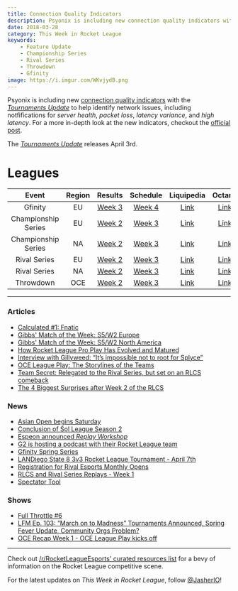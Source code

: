 ```yaml
---
title: Connection Quality Indicators
description: Psyonix is including new connection quality indicators with the Tournaments Update to help identify network issues, including notfifications for server health, packet loss, latency variance, and high latency.
date: 2018-03-28
category: This Week in Rocket League
keywords:
    - Feature Update
    - Championship Series
    - Rival Series
    - Throwdown
    - Gfinity
image: https://i.imgur.com/WKvjydB.png
---
```


Psyonix is including new [connection quality indicators](https://www.rocketleague.com/news/tournaments-update-connection-quality-indicators/) with the [_Tournaments Update_](https://www.rocketleague.com/news/tournaments-update-coming-april-3/) to help identify network issues, including notfifications for _server health_, _packet loss_, _latency variance_, and _high latency_. For a more in-depth look at the new indicators, checkout the [official post](https://www.rocketleague.com/news/tournaments-update-connection-quality-indicators/).

The [_Tournaments Update_](https://www.rocketleague.com/news/tournaments-update-coming-april-3/) releases April 3rd.

# Leagues

|        Event        | Region |                                                         Results                                                          |                                             Schedule                                              |                                                           Liquipedia                                                           |                               Octane                               |
| :-----------------: | :----: | :----------------------------------------------------------------------------------------------------------------------: | :-----------------------------------------------------------------------------------------------: | :----------------------------------------------------------------------------------------------------------------------------: | :----------------------------------------------------------------: |
|       Gfinity       |   EU   | [Week 3](https://www.reddit.com/r/RocketLeagueEsports/comments/86t374/gfinity_elite_series_season_3_week_3_postmatches/) | [Week 4](https://www.gfinity.net/events/details/elite-series-season-3-rocket-league#competiton-2) |                            [Link](http://liquipedia.net/rocketleague/Gfinity/Elite_Series/Season_3)                            | [Link](https://octane.gg/event/gfinity-elite-series-season-three/) |
| Championship Series |   EU   |  [Week 2](https://www.reddit.com/r/RocketLeagueEsports/comments/8713yf/rlcs_s5_week_2_eu_league_play_live_discussion/)   |                      [Week 3](https://www.rocketleagueesports.com/schedule/)                      |                  [Link](http://liquipedia.net/rocketleague/Rocket_League_Championship_Series/Season_5/Europe)                  |      [Link](https://octane.gg/event/rlcs-season-five-europe/)      |
| Championship Series |   NA   |     [Week 2](https://www.reddit.com/r/RocketLeagueEsports/comments/86uugo/rlcs_s5_week_2_na_league_play_discussion/)     |                      [Week 3](https://www.rocketleagueesports.com/schedule/)                      |              [Link](http://liquipedia.net/rocketleague/Rocket_League_Championship_Series/Season_5/North_America)               |  [Link](https://octane.gg/event/rlcs-season-five-north-america/)   |
|    Rival Series     |   EU   | [Week 2](https://www.reddit.com/r/RocketLeagueEsports/comments/86l3vt/rlrs_s2_week_2_eu_and_na_league_play_discussion/)  |                      [Week 3](https://www.rocketleagueesports.com/schedule/)                      |    [Link](http://liquipedia.net/rocketleague/Rocket_League_Championship_Series/Season_5/Europe/Rocket_League_Rival_Series)     |      [Link](https://octane.gg/event/rlrs-season-five-europe/)      |
|    Rival Series     |   NA   | [Week 2](https://www.reddit.com/r/RocketLeagueEsports/comments/86l3vt/rlrs_s2_week_2_eu_and_na_league_play_discussion/)  |                      [Week 3](https://www.rocketleagueesports.com/schedule/)                      | [Link](http://liquipedia.net/rocketleague/Rocket_League_Championship_Series/Season_5/North_America/Rocket_League_Rival_Series) |  [Link](https://octane.gg/event/rlrs-season-five-north-america/)   |
|      Throwdown      |  OCE   |    [Week 2](https://www.reddit.com/r/RocketLeagueEsports/comments/86y1hg/rlcs_s5_week_2_oce_league_play_discussion/)     |                      [Week 3](https://throwdownesports.com/rlchampionship/)                       |           [Link](http://liquipedia.net/rocketleague/Rocket_League_Championship_Series/Season_5/Oceania/League_Play)            |       [Link](https://octane.gg/event/throwdown-season-five/)       |

---

### Articles

-   [Calculated #1: Fnatic](https://www.rocketleagueesports.com/news/calculated--1--fnatic/)
-   [Gibbs' Match of the Week: S5/W2 Europe](https://www.rocketleagueesports.com/news/gibbs--match-of-the-week-s5-w2-europe/)
-   [Gibbs' Match of the Week: S5/W2 North America](https://www.rocketleagueesports.com/news/gibbs--match-of-the-week--s5---w2---north-america/)
-   [How Rocket League Pro Play Has Evolved and Matured](https://www.redbull.com/us-en/how-rocket-league-pro-meta-evolved)
-   [Interview with Gillyweed: “It’s impossible not to root for Splyce”](http://rocketeers.gg/interview-with-rlrs-host-gillyweed/)
-   [OCE League Play: The Storylines of the Teams](https://throwdownesports.com/oce-league-play-the-stories-of-the-teams/)
-   [Team Secret: Relegated to the Rival Series, but set on an RLCS comeback](http://rocketeers.gg/team-secret-rocket-league-interview/)
-   [The 4 Biggest Surprises after Week 2 of the RLCS](http://rocketeers.gg/rlcs-season-5-league-surprises-freakii-ghost-chrome-jacob/)

### News

-   [Asian Open begins Saturday](https://smash.gg/tournament/pc-ps4-rli-asian-open/details)
-   [Conclusion of Sol League Season 2](https://www.reddit.com/r/RocketLeagueEsports/comments/8744t1/sol_league_s2_grand_finals_2500/)
-   [Espeon announced _Replay Workshop_](https://twitter.com/EspeonRL/status/978373845492092928)
-   [G2 is hosting a podcast with their Rocket League team](https://www.reddit.com/r/RocketLeague/comments/878eto/podcast_with_g2_esports_ceo_and_kronovi_the/)
-   [Gfinity Spring Series](https://gfinityesports.com/article/1623)
-   [LANDiego State 8 3v3 Rocket League Tournament - April 7th](https://smash.gg/tournament/landiego-state-8-3v3-rocket-league-tournament-byoc/details)
-   [Registration for Rival Esports Monthly Opens](https://smash.gg/tournament/rival-the-proving-grounds)
-   [RLCS and Rival Series Replays - Week 1](https://www.rocketleagueesports.com/news/rlcs-and-rival-series-replays-for-week-1-/)
-   [Spectator Tool](https://www.reddit.com/r/RocketLeagueEsports/comments/86h9zb/tool_to_help_rocket_league_spectators/)

### Shows

-   [Full Throttle #6](https://www.twitch.tv/videos/243596628)
-   [LFM Ep. 103: “March on to Madness” Tournaments Announced, Spring Fever Update, Community Orgs Problem?](http://www.lfmannfield.com/episodes/2018/3/22/ep-103-lets-win-tournaments-tournaments-announced-spring-fever-update-community-orgs-problem)
-   [OCE Recap Week 1 - OCE League Play kicks off](https://www.youtube.com/watch?v=OB87tswM-uY)

---

Check out [/r/RocketLeagueEsports' curated resources list](https://www.reddit.com/r/RocketLeagueEsports/wiki/links) for a bevy of information on the Rocket League competitive scene.

For the latest updates on _This Week in Rocket League_, follow [@JasherIO](https://twitter.com/JasherIO)!
